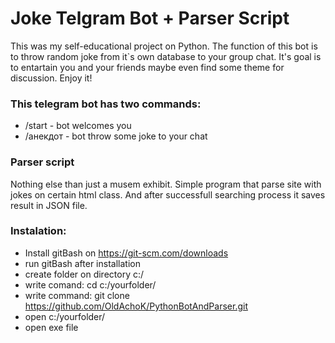 # Joke Telgram Bot + Parser Script
This was my self-educational project on Python. The function of this bot is to throw random joke from it`s own database to your group chat. 
It's goal is to entartain you and your friends maybe even find some theme for discussion. Enjoy it!
### This telegram bot has two commands:
- /start - bot welcomes you
- /анекдот - bot throw some joke to your chat
### Parser script
Nothing else than just a musem exhibit. Simple program that parse site with jokes on certain html class. And after successfull searching process it saves result in JSON file.
### Instalation:
 - Install gitBash on https://git-scm.com/downloads
 - run gitBash after installation
 - create folder on directory c:/
 - write comand: cd c:/yourfolder/
 - write command: git clone https://github.com/OldAchoK/PythonBotAndParser.git
 - open c:/yourfolder/
 - open exe file